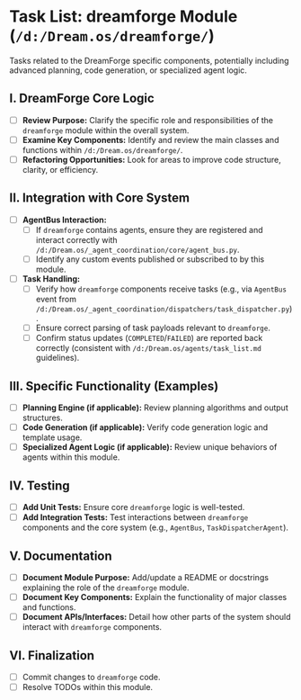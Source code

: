# Task List: dreamforge Module (`/d:/Dream.os/dreamforge/`)

Tasks related to the DreamForge specific components, potentially including
advanced planning, code generation, or specialized agent logic.

## I. DreamForge Core Logic

- [ ] **Review Purpose:** Clarify the specific role and responsibilities of the
      `dreamforge` module within the overall system.
- [ ] **Examine Key Components:** Identify and review the main classes and
      functions within `/d:/Dream.os/dreamforge/`.
- [ ] **Refactoring Opportunities:** Look for areas to improve code structure,
      clarity, or efficiency.

## II. Integration with Core System

- [ ] **AgentBus Interaction:**
  - [ ] If `dreamforge` contains agents, ensure they are registered and interact
        correctly with `/d:/Dream.os/_agent_coordination/core/agent_bus.py`.
  - [ ] Identify any custom events published or subscribed to by this module.
- [ ] **Task Handling:**
  - [ ] Verify how `dreamforge` components receive tasks (e.g., via `AgentBus`
        event from
        `/d:/Dream.os/_agent_coordination/dispatchers/task_dispatcher.py`).
  - [ ] Ensure correct parsing of task payloads relevant to `dreamforge`.
  - [ ] Confirm status updates (`COMPLETED`/`FAILED`) are reported back
        correctly (consistent with `/d:/Dream.os/agents/task_list.md`
        guidelines).

## III. Specific Functionality (Examples)

- [ ] **Planning Engine (if applicable):** Review planning algorithms and output
      structures.
- [ ] **Code Generation (if applicable):** Verify code generation logic and
      template usage.
- [ ] **Specialized Agent Logic (if applicable):** Review unique behaviors of
      agents within this module.

## IV. Testing

- [ ] **Add Unit Tests:** Ensure core `dreamforge` logic is well-tested.
- [ ] **Add Integration Tests:** Test interactions between `dreamforge`
      components and the core system (e.g., `AgentBus`, `TaskDispatcherAgent`).

## V. Documentation

- [ ] **Document Module Purpose:** Add/update a README or docstrings explaining
      the role of the `dreamforge` module.
- [ ] **Document Key Components:** Explain the functionality of major classes
      and functions.
- [ ] **Document APIs/Interfaces:** Detail how other parts of the system should
      interact with `dreamforge` components.

## VI. Finalization

- [ ] Commit changes to `dreamforge` code.
- [ ] Resolve TODOs within this module.
